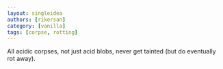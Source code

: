 ```yaml
---
layout: singleidea
authors: [rikersan]
category: [vanilla]
tags: [corpse, rotting]
---
```

All acidic corpses, not just acid blobs, never get tainted (but do eventually rot away).
